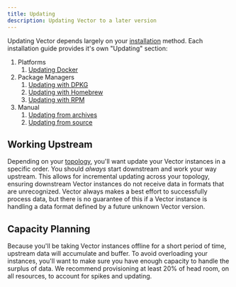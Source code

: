 ```yaml
---
title: Updating
description: Updating Vector to a later version
---
```


Updating Vector depends largely on your [installation][docs.installation] 
method. Each installation guide provides it's own "Updating" section:

1. Platforms
   1. [Updating Docker][docs.platforms.docker#updating]
2. Package Managers
   1. [Updating with DPKG][docs.dpkg#updating]
   2. [Updating with Homebrew][docs.homebrew#updating]
   3. [Updating with RPM][docs.rpm#updating]
3. Manual
   1. [Updating from archives][docs.from_archives#updating]
   1. [Updating from source][docs.from_archives#updating]

## Working Upstream

Depending on your [topology][docs.topologies], you'll want update your Vector
instances in a specific order. You should _always_ start downstream and work
your way upstream. This allows for incremental updating across your topology,
ensuring downstream Vector instances do not receive data in formats that are
unrecognized. Vector always makes a best effort to successfully process data,
but there is no guarantee of this if a Vector instance is handling a data
format defined by a future unknown Vector version.

## Capacity Planning

Because you'll be taking Vector instances offline for a short period of time,
upstream data will accumulate and buffer. To avoid overloading your instances,
you'll want to make sure you have enough capacity to handle the surplus of
data. We recommend provisioning at least 20% of head room, on all resources,
to account for spikes and updating.


[docs.dpkg#updating]: /docs/setup/installation/package-managers/dpkg#updating
[docs.from_archives#updating]: /docs/setup/installation/manual/from-archives#updating
[docs.homebrew#updating]: /docs/setup/installation/package-managers/homebrew#updating
[docs.installation]: /docs/setup/installation
[docs.platforms.docker#updating]: /docs/setup/installation/platforms/docker#updating
[docs.rpm#updating]: /docs/setup/installation/package-managers/rpm#updating
[docs.topologies]: /docs/setup/deployment/topologies
